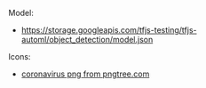 
Model:
* https://storage.googleapis.com/tfjs-testing/tfjs-automl/object_detection/model.json

Icons:
* [coronavirus png from pngtree.com](https://pngtree.com/so/coronavirus)